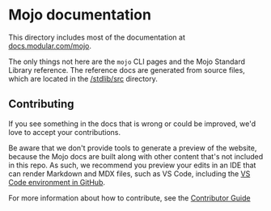 # Mojo documentation

This directory includes most of the documentation at
[docs.modular.com/mojo](https://docs.modular.com/mojo).

The only things not here are the `mojo` CLI pages and the Mojo Standard Library
reference. The reference docs are generated from source files, which are located
in the [/stdlib/src](../stdlib/src) directory.

## Contributing

If you see something in the docs that is wrong or could be improved, we'd love
to accept your contributions.

Be aware that we don't provide tools to generate a preview of the website,
because the Mojo docs are built along with other content that's not included in
this repo. As such, we recommend you preview your edits in an IDE that can
render Markdown and MDX files, such as VS Code, including the
[VS Code environment in GitHub](https://github.dev/modular/max/blob/main/).

For more information about how to contribute, see the [Contributor
Guide](../CONTRIBUTING.md)
